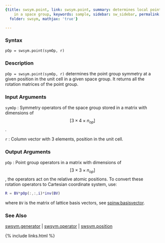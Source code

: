 ```yaml
---
{title: swsym.point, link: swsym.point, summary: determines local point group symmetry
    in a space group, keywords: sample, sidebar: sw_sidebar, permalink: swsym_point,
  folder: swsym, mathjax: 'true'}

---
```

  
### Syntax
  
`pOp = swsym.point(symOp, r)`
  
### Description
  
`pOp = swsym.point(symOp, r)` determines the point group symmetry at a
given position in the unit cell in a given space group. It returns all the
rotation matrices of the point group.
  
### Input Arguments
  
`symOp`
: Symmetry operators of the space group stored in a matrix
  with dimensions of $$[3\times 4\times n_{op}]$$.
  
`r`
: Column vector with 3 elements, position in the unit cell.
  
### Output Arguments
  
`pOp`
: Point group operators in a matrix with dimensions of $$[3\times 3\times
  n_{op}]$$, the operators act on the relative atomic positions. To
  convert these rotation operators to Cartesian coordinate system, use:
 
  ```matlab
  R = BV*pOp(:,:,i)*inv(BV)
  ```
  where `BV` is the matrix of lattice basis vectors, see
  [spinw.basisvector](spinw_basisvector).
  
### See Also
  
[swsym.generator](swsym_generator) \| [swsym.operator](swsym_operator) \| [swsym.position](swsym_position)
 

{% include links.html %}
